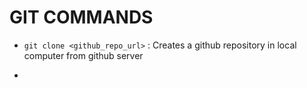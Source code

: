 # GIT COMMANDS

- `git clone <github_repo_url>` : Creates a github repository in local computer from github server

- 